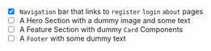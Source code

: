 - [x] `Navigation` bar that links to `register` `login` `about` pages
- [ ] A Hero Section with a dummy image and some text
- [ ] A Feature Section with dummy `Card` Components
- [ ] A `Footer` with some dummy text
